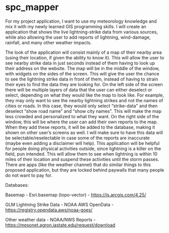 # spc_mapper

For my project application, I want to use my meteorology knowledge and mix it with my newly learned GIS programming skills. I will create an application that shows the live lightning-strike data from various sources, while also allowing the user to add reports of lightning, wind-damage, rainfall, and many other weather impacts. 

The look of the application will consist mainly of a map of their nearby area (using their location, if given the ability to know it). This will allow the user to see nearby strike data in just seconds instead of them having to look up their address on the website. The map will be in the middle of the window, with widgets on the sides of the screen. This will give the user the chance to see the lightning strike data in front of them, instead of having to strain their eyes to find the data they are looking for. On the left side of the screen there will be multiple layers of data that the user can either deselect or select, depending on what they would like the map to look like. For example, they may only want to see the nearby lightning strikes and not the names of cities or roads. In this case, they would only select “strike-data" and then deselect “show road name” and “show city names”. This will make the map less crowded and personalized to what they want. On the right side of the window, this will be where the user can add their own reports to the map. When they add these reports, it will be added to the database, making it shown on other user’s screens as well. I will make sure to have this data will be selectable/reselectable in case some of the reports are inaccurate (maybe even adding a disclaimer will help). This application will be helpful for people doing physical activities outside, since lightning is a killer on the field, pun intended. This will allow them to see when lightning is within 10 miles of their location and suspend these activities until the storm passes. There are apps (like the weather channel) that do similar things to this proposed application, but they are locked behind paywalls that many people do not want to pay for. 

Databases: 

Basemap -
Esri.basemap (topo-vector) -
https://js.arcgis.com/4.25/ 

GLM Lightning Strike Data -
NOAA AWS OpenData -
https://registry.opendata.aws/noaa-goes/ 

Other weather data -
NOAA/NWS Reports -
https://mesonet.agron.iastate.edu/request/download 

